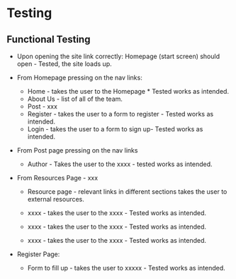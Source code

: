 # Testing

## Functional Testing
* Upon opening the site link correctly: Homepage (start screen) should open - Tested, the site loads up.

* From Homepage pressing on the nav links:
  * Home - takes the user to the Homepage * Tested works as intended.
  * About Us - list of all of the team.
  * Post - xxx
  * Register - takes the user to a form to register - Tested works as intended.
  * Login - takes the user to a form to sign up- Tested works as intended.


* From Post page pressing on the nav links
  * Author - Takes the user to the xxxx - tested works as intended.
    
     

* From Resources Page - xxx
    * Resource page - relevant links in different sections takes the user to external resources.

    * xxxx - takes the user to the xxxx - Tested works as intended.
    * xxxx - takes the user to the xxxx - Tested works as intended.
    * xxxx - takes the user to the xxxx - Tested works as intended.

* Register Page:
    * Form to fill up - takes the user to xxxxx - Tested works as intended.
      


